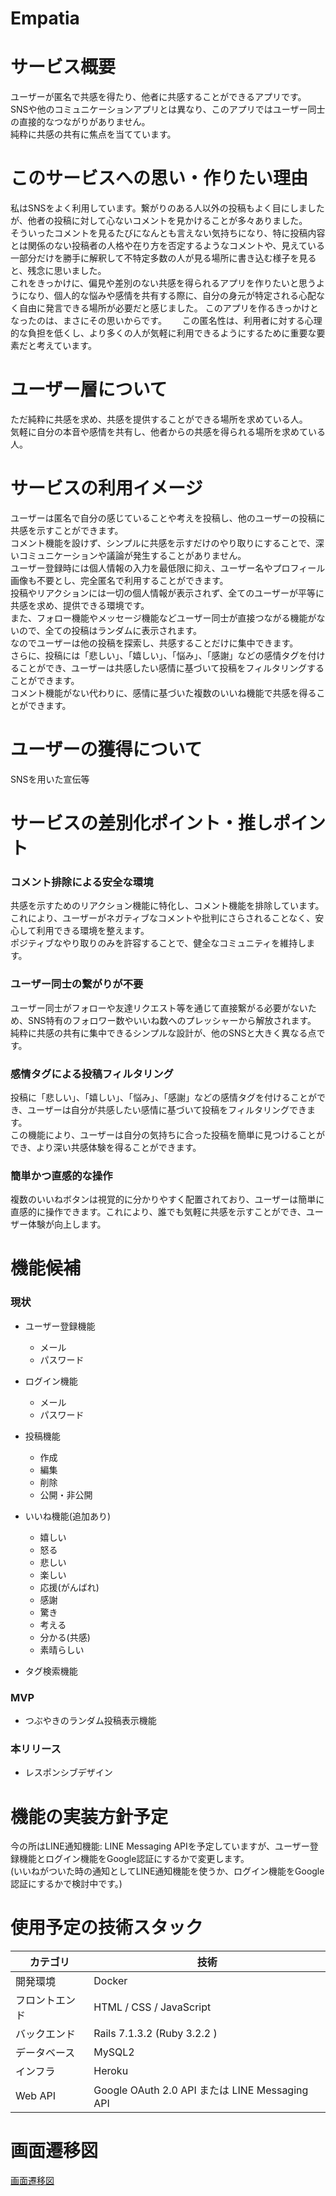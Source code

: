# Empatia

# サービス概要
ユーザーが匿名で共感を得たり、他者に共感することができるアプリです。  
SNSや他のコミュニケーションアプリとは異なり、このアプリではユーザー同士の直接的なつながりがありません。  
純粋に共感の共有に焦点を当てています。  

# このサービスへの思い・作りたい理由
私はSNSをよく利用しています。繋がりのある人以外の投稿もよく目にしましたが、他者の投稿に対して心ないコメントを見かけることが多々ありました。  
そういったコメントを見るたびになんとも言えない気持ちになり、特に投稿内容とは関係のない投稿者の人格や在り方を否定するようなコメントや、見えている一部分だけを勝手に解釈して不特定多数の人が見る場所に書き込む様子を見ると、残念に思いました。  
これをきっかけに、偏見や差別のない共感を得られるアプリを作りたいと思うようになり、個人的な悩みや感情を共有する際に、自分の身元が特定される心配なく自由に発言できる場所が必要だと感じました。
このアプリを作るきっかけとなったのは、まさにその思いからです。　　
この匿名性は、利用者に対する心理的な負担を低くし、より多くの人が気軽に利用できるようにするために重要な要素だと考えています。

# ユーザー層について
ただ純粋に共感を求め、共感を提供することができる場所を求めている人。  
気軽に自分の本音や感情を共有し、他者からの共感を得られる場所を求めている人。  

# サービスの利用イメージ
ユーザーは匿名で自分の感じていることや考えを投稿し、他のユーザーの投稿に共感を示すことができます。  
コメント機能を設けず、シンプルに共感を示すだけのやり取りにすることで、深いコミュニケーションや議論が発生することがありません。  
ユーザー登録時には個人情報の入力を最低限に抑え、ユーザー名やプロフィール画像も不要とし、完全匿名で利用することができます。  
投稿やリアクションには一切の個人情報が表示されず、全てのユーザーが平等に共感を求め、提供できる環境です。  
また、フォロー機能やメッセージ機能などユーザー同士が直接つながる機能がないので、全ての投稿はランダムに表示されます。  
なのでユーザーは他の投稿を探索し、共感することだけに集中できます。  
さらに、投稿には「悲しい」、「嬉しい」、「悩み」、「感謝」などの感情タグを付けることができ、ユーザーは共感したい感情に基づいて投稿をフィルタリングすることができます。  
コメント機能がない代わりに、感情に基づいた複数のいいね機能で共感を得ることができます。

# ユーザーの獲得について
SNSを用いた宣伝等  

# サービスの差別化ポイント・推しポイント
### コメント排除による安全な環境
共感を示すためのリアクション機能に特化し、コメント機能を排除しています。  
これにより、ユーザーがネガティブなコメントや批判にさらされることなく、安心して利用できる環境を整えます。    
ポジティブなやり取りのみを許容することで、健全なコミュニティを維持します。  

### ユーザー同士の繋がりが不要
ユーザー同士がフォローや友達リクエスト等を通じて直接繋がる必要がないため、SNS特有のフォロワー数やいいね数へのプレッシャーから解放されます。  
純粋に共感の共有に集中できるシンプルな設計が、他のSNSと大きく異なる点です。  

### 感情タグによる投稿フィルタリング
投稿に「悲しい」、「嬉しい」、「悩み」、「感謝」などの感情タグを付けることができ、ユーザーは自分が共感したい感情に基づいて投稿をフィルタリングできます。  
この機能により、ユーザーは自分の気持ちに合った投稿を簡単に見つけることができ、より深い共感体験を得ることができます。  

### 簡単かつ直感的な操作
複数のいいねボタンは視覚的に分かりやすく配置されており、ユーザーは簡単に直感的に操作できます。これにより、誰でも気軽に共感を示すことができ、ユーザー体験が向上します。  

# 機能候補
### 現状
- ユーザー登録機能
  - メール
  - パスワード

- ログイン機能
  - メール
  - パスワード

- 投稿機能
  - 作成
  - 編集
  - 削除
  - 公開・非公開

- いいね機能(追加あり)
  - 嬉しい
  - 怒る
  - 悲しい
  - 楽しい
  - 応援(がんばれ)
  - 感謝
  - 驚き
  - 考える
  - 分かる(共感)
  - 素晴らしい
 
- タグ検索機能

### MVP
- つぶやきのランダム投稿表示機能

### 本リリース
- レスポンシブデザイン

# 機能の実装方針予定
今の所はLINE通知機能: LINE Messaging APIを予定していますが、ユーザー登録機能とログイン機能をGoogle認証にするかで変更します。  
(いいねがついた時の通知としてLINE通知機能を使うか、ログイン機能をGoogle認証にするかで検討中です。)

# 使用予定の技術スタック
| カテゴリ | 技術 |
| --- | --- |
| 開発環境 | Docker |
| フロントエンド | HTML / CSS / JavaScript |
| バックエンド | Rails 7.1.3.2 (Ruby 3.2.2 ) |
| データベース | MySQL2 |
| インフラ | Heroku |
| Web API | Google OAuth 2.0 API または LINE Messaging API |

# 画面遷移図
[画面遷移図](https://www.figma.com/design/NwasnzHU8AJUFSiIa6SBPg/Empatia?node-id=0-1&t=uaA2LspzBDUCsqhL-1)